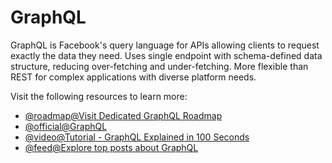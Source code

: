# GraphQL

GraphQL is Facebook's query language for APIs allowing clients to request exactly the data they need. Uses single endpoint with schema-defined data structure, reducing over-fetching and under-fetching. More flexible than REST for complex applications with diverse platform needs.

Visit the following resources to learn more:

- [@roadmap@Visit Dedicated GraphQL Roadmap](https://roadmap.sh/graphql)
- [@official@GraphQL](https://graphql.org/)
- [@video@Tutorial - GraphQL Explained in 100 Seconds](https://www.youtube.com/watch?v=eIQh02xuVw4)
- [@feed@Explore top posts about GraphQL](https://app.daily.dev/tags/graphql?ref=roadmapsh)
